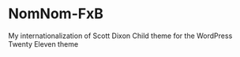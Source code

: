 NomNom-FxB
==========

My internationalization of Scott Dixon Child theme for the WordPress Twenty Eleven theme